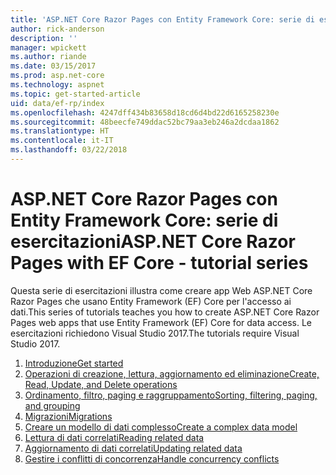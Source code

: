 ```yaml
---
title: 'ASP.NET Core Razor Pages con Entity Framework Core: serie di esercitazioni'
author: rick-anderson
description: ''
manager: wpickett
ms.author: riande
ms.date: 03/15/2017
ms.prod: asp.net-core
ms.technology: aspnet
ms.topic: get-started-article
uid: data/ef-rp/index
ms.openlocfilehash: 4247dff434b83658d18cd6d4bd22d6165258230e
ms.sourcegitcommit: 48beecfe749ddac52bc79aa3eb246a2dcdaa1862
ms.translationtype: HT
ms.contentlocale: it-IT
ms.lasthandoff: 03/22/2018
---
```

# <a name="aspnet-core-razor-pages-with-ef-core---tutorial-series"></a><span data-ttu-id="c63a9-102">ASP.NET Core Razor Pages con Entity Framework Core: serie di esercitazioni</span><span class="sxs-lookup"><span data-stu-id="c63a9-102">ASP.NET Core Razor Pages with EF Core - tutorial series</span></span>

<span data-ttu-id="c63a9-103">Questa serie di esercitazioni illustra come creare app Web ASP.NET Core Razor Pages che usano Entity Framework (EF) Core per l'accesso ai dati.</span><span class="sxs-lookup"><span data-stu-id="c63a9-103">This series of tutorials teaches you how to create ASP.NET Core Razor Pages web apps that use Entity Framework (EF) Core for data access.</span></span> <span data-ttu-id="c63a9-104">Le esercitazioni richiedono Visual Studio 2017.</span><span class="sxs-lookup"><span data-stu-id="c63a9-104">The tutorials require Visual Studio 2017.</span></span>

1. [<span data-ttu-id="c63a9-105">Introduzione</span><span class="sxs-lookup"><span data-stu-id="c63a9-105">Get started</span></span>](xref:data/ef-rp/intro)
1. [<span data-ttu-id="c63a9-106">Operazioni di creazione, lettura, aggiornamento ed eliminazione</span><span class="sxs-lookup"><span data-stu-id="c63a9-106">Create, Read, Update, and Delete operations</span></span>](xref:data/ef-rp/crud)
1. [<span data-ttu-id="c63a9-107">Ordinamento, filtro, paging e raggruppamento</span><span class="sxs-lookup"><span data-stu-id="c63a9-107">Sorting, filtering, paging, and grouping</span></span>](xref:data/ef-rp/sort-filter-page)
1. [<span data-ttu-id="c63a9-108">Migrazioni</span><span class="sxs-lookup"><span data-stu-id="c63a9-108">Migrations</span></span>](xref:data/ef-rp/migrations)
1. [<span data-ttu-id="c63a9-109">Creare un modello di dati complesso</span><span class="sxs-lookup"><span data-stu-id="c63a9-109">Create a complex data model</span></span>](xref:data/ef-rp/complex-data-model)
1. [<span data-ttu-id="c63a9-110">Lettura di dati correlati</span><span class="sxs-lookup"><span data-stu-id="c63a9-110">Reading related data</span></span>](xref:data/ef-rp/read-related-data)
1. [<span data-ttu-id="c63a9-111">Aggiornamento di dati correlati</span><span class="sxs-lookup"><span data-stu-id="c63a9-111">Updating related data</span></span>](xref:data/ef-rp/update-related-data)
1. [<span data-ttu-id="c63a9-112">Gestire i conflitti di concorrenza</span><span class="sxs-lookup"><span data-stu-id="c63a9-112">Handle concurrency conflicts</span></span>](xref:data/ef-rp/concurrency)
